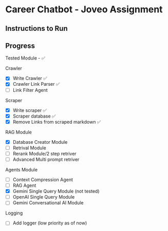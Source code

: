 # Career Chatbot - Joveo Assignment 

## Instructions to Run 



## Progress <br>

Tested Module - :white_check_mark:

Crawler
- [x] Write Crawler :white_check_mark:
- [x] Crawler Link Parser :white_check_mark:
- [ ] Link Filter Agent

Scraper
- [x] Write scraper :white_check_mark:
- [x] Scraper database :white_check_mark:
- [x] Remove Links from scraped markdown :white_check_mark:

RAG Module
- [x] Database Creator Module
- [ ] Retrival Module
- [ ] Rerank Module/2 step retriver
- [ ] Advanced Multi prompt retriver

Agents Module
- [ ] Context Compression Agent
- [ ] RAG Agent
- [x] Gemini Single Query Module (not tested)
- [ ] OpenAI Single Query Module 
- [ ] Gemini Conversational AI Module

Logging 
- [ ] Add logger (low priority as of now)
